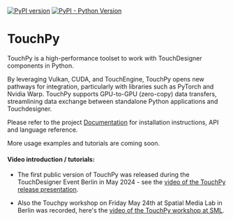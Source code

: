 [![PyPI version](https://badge.fury.io/py/touchpy.svg)](https://badge.fury.io/py/touchpy)
[![PyPI - Python Version](https://img.shields.io/pypi/pyversions/touchpy)](https://pypi.org/project/touchpy/)



# TouchPy
TouchPy is a high-performance toolset to work with TouchDesigner components in Python.

By leveraging Vulkan, CUDA, and TouchEngine, TouchPy opens new pathways for integration, particularly with libraries such as PyTorch and Nvidia Warp. TouchPy supports GPU-to-GPU (zero-copy) data transfers, streamlining data exchange between standalone Python applications and Touchdesigner.

Please refer to the project [Documentation](https://intentdev.github.io/touchpy/) for installation instructions, API and language reference.

More usage examples and tutorials are coming soon. 

#### Video introduction / tutorials:
- The first public version of TouchPy was released during the TouchDesigner Event Berlin in May 2024 - see the [video of the TouchPy release presentation](https://www.youtube.com/live/hxCsPlc6W-o?t=10315s).

- Also the Touchpy workshop on Friday May 24th at Spatial Media Lab in Berlin was recorded, here's the [video of the TouchPy workshop at SML](https://www.youtube.com/watch?v=XDZkcEkWTOE).
